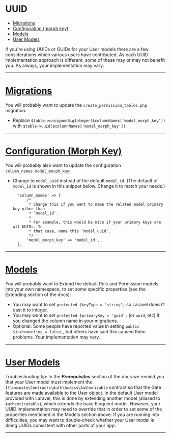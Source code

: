 # UUID

* [Migrations](advanced-usage/uuid/uuid-migrations.md)
* [Configuration (morph key)](advanced-usage/uuid/uuid-configuration.md)
* [Models](advanced-usage/uuid/uuid-models.md)
* [User Models](advanced-usage/uuid/uuid-user-models.md)

If you're using UUIDs or GUIDs for your User models there are a few considerations which various users have contributed. As each UUID implementation approach is different, some of these may or may not benefit you. As always, your implementation may vary.

---

# <u>Migrations</u>

You will probably want to update the `create_permission_tables.php` migration:

- Replace `$table->unsignedBigInteger($columnNames['model_morph_key'])` with `$table->uuid($columnNames['model_morph_key'])`.

---


# <u>Configuration (Morph Key)</u>

You will probably also want to update the configuration `column_names.model_morph_key`:

- Change to `model_uuid` instead of the default `model_id`. (The default of `model_id` is shown in this snippet below. Change it to match your needs.)

        'column_names' => [    
            /*
             * Change this if you want to name the related model primary key other than
             * `model_id`.
             *
             * For example, this would be nice if your primary keys are all UUIDs. In
             * that case, name this `model_uuid`.
             */
            'model_morph_key' => 'model_id',
        ],

---

# <u>Models</u>

You will probably want to Extend the default Role and Permission models into your own namespace, to set some specific properties (see the Extending section of the docs):

- You may want to set `protected $keyType = "string";` so Laravel doesn't cast it to integer.
- You may want to set `protected $primaryKey = 'guid';` (or `uuid`, etc) if you changed the column name in your migrations.
- Optional: Some people have reported value in setting `public $incrementing = false;`, but others have said this caused them problems. Your implementation may vary.

---

# <u>User Models</u>

Troubleshooting tip: In the ***Prerequisites*** section of the docs we remind you that your User model must implement the `Illuminate\Contracts\Auth\Access\Authorizable` contract so that the Gate features are made available to the User object.
In the default User model provided with Laravel, this is done by extending another model (aliased to `Authenticatable`), which extends the base Eloquent model. However, your UUID implementation may need to override that in order to set some of the properties mentioned in the Models section above. If you are running into difficulties, you may want to double-check whether your User model is doing UUIDs consistent with other parts of your app.

---
